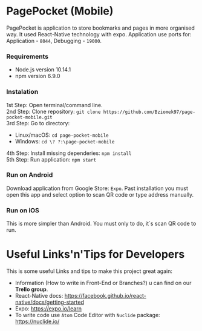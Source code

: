 PagePocket (Mobile) 
=
PagePocket is application to store bookmarks and pages in more organised way. It used React-Native technology with expo. Application use ports for: Application - `8044`, Debugging - `19000`. 

### Requirements
 - Node.js version 10.14.1
 - npm version 6.9.0

### Instalation
1st Step: Open terminal/command line. </br>
2nd Step: Clone repository: `git clone https://github.com/Bziomek97/page-pocket-mobile.git` </br>
3rd Step: Go to directory:
 - Linux/macOS: `cd page-pocket-mobile`
 - Windows: `cd \? ?:\page-pocket-mobile`

4th Step: Install missing dependeries: `npm install` </br>
5th Step: Run application: `npm start`

### Run on Android
Download application from Google Store: `Expo`. Past installation you must open this app and select option to scan QR code or type address manually.

### Run on iOS
This is more simpler than Android. You must only to do, it`s scan QR code to run.

Useful Links'n'Tips for Developers
======
This is some useful Links and tips to make this project great again:
 - Information (How to write in Front-End or Branches?) u can find on our **Trello group**.
 - React-Native docs: https://facebook.github.io/react-native/docs/getting-started
 - Expo: https://expo.io/learn
 - To write code use `Atom` Code Editor with `Nuclide` package: https://nuclide.io/
